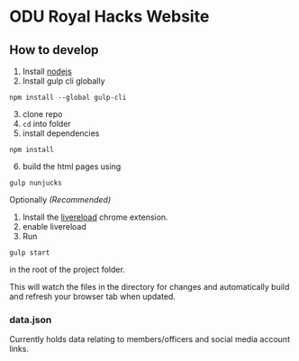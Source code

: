# ODU Royal Hacks Website

## How to develop

1. Install [nodejs](https://nodejs.org/en/download/)  
2. Install gulp cli globally
```
npm install --global gulp-cli
```
3. clone repo
4. `cd` into folder
5. install dependencies
```
npm install
```
6. build the html pages using
```
gulp nunjucks
```

Optionally *(Recommended)*
1. Install  the [livereload](https://chrome.google.com/webstore/detail/livereload/jnihajbhpnppcggbcgedagnkighmdlei?hl=en) chrome extension.  
2. enable livereload
3. Run
```
gulp start
```
in the root of the project folder.

This will watch the files in the directory for changes and automatically build and refresh your browser tab when updated.

### data.json

Currently holds data relating to members/officers and social media account links.
